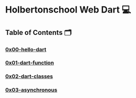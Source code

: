 # **Holbertonschool Web Dart** :computer:

## **Table of Contents** :card_index_dividers:

### [0x00-hello-dart](https://github.com/Qcarvalhooliveira/holbertonschool-web_dart/tree/main/0x00-hello-dart)

### [0x01-dart-function](https://github.com/Qcarvalhooliveira/holbertonschool-web_dart/tree/main/0x01-dart-function)

### [0x02-dart-classes](https://github.com/Qcarvalhooliveira/holbertonschool-web_dart/tree/main/0x02-dart-classes)

### [0x03-asynchronous](https://github.com/Qcarvalhooliveira/holbertonschool-web_dart/tree/main/0x03-asynchronous)
